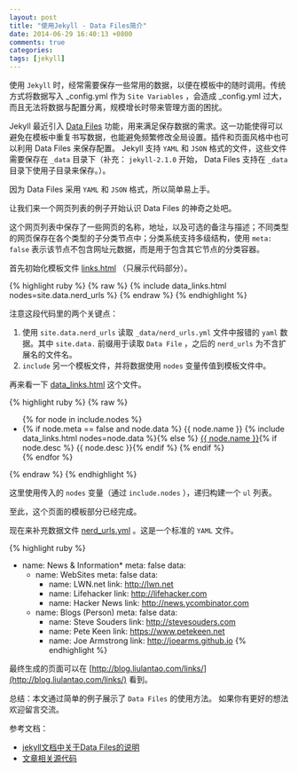 ```yaml
---
layout: post
title: "使用Jekyll - Data Files简介"
date: 2014-06-29 16:40:13 +0800
comments: true
categories: 
tags: [jekyll]
---
```


使用 `Jekyll` 时，经常需要保存一些常用的数据，以便在模板中的随时调用。传统方式将数据写入 _config.yml 作为 `Site Variables` ，会造成 _config.yml 过大，而且无法将数据与配置分离，规模增长时带来管理方面的困扰。

Jekyll 最近引入 [Data Files][] 功能，用来满足保存数据的需求。这一功能使得可以避免在模板中重复书写数据，也能避免频繁修改全局设置。插件和页面风格中也可以利用 Data Files 来保存配置。 Jekyll 支持 `YAML` 和 `JSON` 格式的文件，这些文件需要保存在 `_data` 目录下（补充： `jekyll-2.1.0` 开始， Data Files 支持在 `_data` 目录下使用子目录来保存。）。

因为 Data Files 采用 `YAML` 和 `JSON` 格式，所以简单易上手。

让我们来一个网页列表的例子开始认识 Data Files 的神奇之处吧。

这个网页列表中保存了一些网页的名称，地址，以及可选的备注与描述；不同类型的网页保存在各个类型的子分类节点中；分类系统支持多级结构，使用 `meta: false` 表示该节点不包含网址元数据，而是用于包含其它节点的分类容器。


首先初始化模板文件 [links.html][] （只展示代码部分）。

{% highlight ruby %}
{% raw %}
{% include data_links.html nodes=site.data.nerd_urls %}
{% endraw %}
{% endhighlight %}

注意这段代码里的两个关键点：

1. 使用 `site.data.nerd_urls` 读取 `_data/nerd_urls.yml` 文件中报错的 `yaml` 数据。其中 `site.data.` 前缀用于读取 `Data File` ，之后的 `nerd_urls` 为不含扩展名的文件名。
2. `include` 另一个模板文件，并将数据使用 `nodes` 变量传值到模板文件中。

再来看一下 [data_links.html][] 这个文件。

{% highlight ruby %}
{% raw %}
<ul>{% for node in include.nodes %}
	<li>{% if node.meta == false and node.data %}
		{{ node.name }}
		{% include data_links.html nodes=node.data %}{% else %}
		<a href="{{ node.link }}">{{ node.name }}</a>{% if node.desc %}
		{{ node.desc }}{% endif %}
	{% endif %}</li>{% endfor %}
</ul>
{% endraw %}
{% endhighlight %}

这里使用传入的 `nodes` 变量（通过 `include.nodes` ），递归构建一个 `ul` 列表。

至此，这个页面的模板部分已经完成。

现在来补充数据文件 [nerd_urls.yml][] 。这是一个标准的 `YAML` 文件。

{% highlight ruby %}
- name: News & Information*
  meta: false
  data:
    - name: WebSites
      meta: false
      data:
        - name: LWN.net
          link: http://lwn.net
        - name: Lifehacker
          link: http://lifehacker.com
        - name: Hacker News
          link: http://news.ycombinator.com
    - name: Blogs (Person)
      meta: false
      data:
        - name: Steve Souders
          link: http://stevesouders.com
        - name: Pete Keen
          link: https://www.petekeen.net
        - name: Joe Armstrong
          link: http://joearms.github.io
{% endhighlight %}

最终生成的页面可以在 [http://blog.liulantao.com/links/](http://blog.liulantao.com/links/) 看到。

总结：本文通过简单的例子展示了 `Data Files` 的使用方法。
如果你有更好的想法欢迎留言交流。


参考文档：

*    [jekyll文档中关于Data Files的说明](http://jekyllrb.com/docs/datafiles/)
*    [文章相关源代码](https://github.com/Lax/lax.github.com/commit/3caa16daa0c258a50fcdf56c6018dfeecfa0950c)

[Data Files]: <http://jekyllrb.com/docs/datafiles/> "Data Files"
[links.html]: <https://github.com/Lax/lax.github.com/blob/lax.github.com-jekyllrb/_pages/links.html> "links.html"
[data_links.html]: <https://github.com/Lax/lax.github.com/blob/lax.github.com-jekyllrb/_includes/data_links.html> "_includes/data_links.html"
[nerd_urls.yml]: <https://github.com/Lax/lax.github.com/blob/lax.github.com-jekyllrb/_data/nerd_urls.yml> "_data/nerd_urls.yml"
